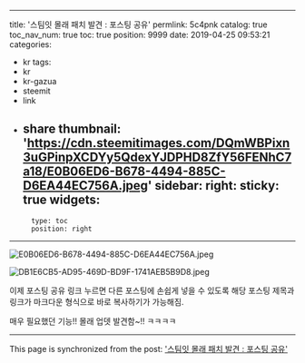 
---
title: '스팀잇 몰래 패치 발견 : 포스팅 공유'
permlink: 5c4pnk
catalog: true
toc_nav_num: true
toc: true
position: 9999
date: 2019-04-25 09:53:21
categories:
- kr
tags:
- kr
- kr-gazua
- steemit
- link
- share
thumbnail: 'https://cdn.steemitimages.com/DQmWBPixn3uGPinpXCDYy5QdexYJDPHD8ZfY56FENhC7a18/E0B06ED6-B678-4494-885C-D6EA44EC756A.jpeg'
sidebar:
    right:
        sticky: true
widgets:
    -
        type: toc
        position: right
---


![E0B06ED6-B678-4494-885C-D6EA44EC756A.jpeg](https://cdn.steemitimages.com/DQmWBPixn3uGPinpXCDYy5QdexYJDPHD8ZfY56FENhC7a18/E0B06ED6-B678-4494-885C-D6EA44EC756A.jpeg)

![DB1E6CB5-AD95-469D-BD9F-1741AEB5B9D8.jpeg](https://cdn.steemitimages.com/DQmb6T3euRM75kD8E3Brr9gcXwzgo1zAFAPKYM12VDxHykk/DB1E6CB5-AD95-469D-BD9F-1741AEB5B9D8.jpeg)

이제 포스팅 공유 링크 누르면 다른 포스팅에 손쉽게 넣을 수 있도록 해당 포스팅 제목과 링크가 마크다운 형식으로 바로 복사하기가 가능해짐. 

매우 필요했던 기능!! 몰래 업뎃 발견함~!! ㅋㅋㅋㅋ

- - -

This page is synchronized from the post: ['스팀잇 몰래 패치 발견 : 포스팅 공유'](https://steemit.com/@jaydih/5c4pnk)
